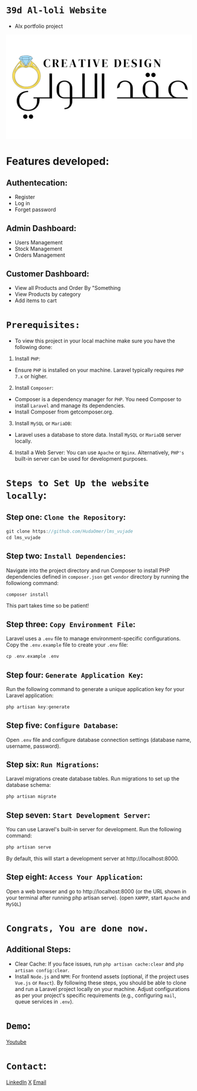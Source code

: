 # `39d Al-loli Website`
- Alx portfolio project

![](https://github.com/HudaOmer/38d_al-loli/blob/development/public/assets/images/main_logo.png)

# Features developed:

## Authentecation:
* Register
* Log in
* Forget password

## Admin Dashboard:
* Users Management
* Stock Management
* Orders Management

## Customer Dashboard:
* View all Products and Order By "Something
* View Products by category
* Add items to cart




# `Prerequisites:`
* To view this project in your local machine make sure you have the following done: 
1. Install `PHP`:
- Ensure `PHP` is installed on your machine. Laravel typically requires `PHP 7.x` or higher.

2. Install `Composer`:
- Composer is a dependency manager for `PHP`. You need Composer to install `Laravel` and manage its dependencies.
- Install Composer from getcomposer.org.

3. Install `MySQL` or `MariaDB`:
- Laravel uses a database to store data. Install `MySQL` or `MariaDB` server locally.

4. Install a Web Server:
You can use `Apache` or `Nginx`. Alternatively, `PHP's` built-in server can be used for development purposes.


# `Steps to Set Up the website locally`:


## Step one: `Clone the Repository`:
```go
git clone https://github.com/HudaOmer/lms_vujade
cd lms_vujade
```

## Step two: `Install Dependencies`:
Navigate into the project directory and run Composer to install PHP dependencies defined in `composer.json`
get `vendor` directory by running the followiong command:
```go
composer install
```
This part takes time so be patient!

## Step three: `Copy Environment File`:
Laravel uses a `.env` file to manage environment-specific configurations. Copy the `.env.example` file to create your `.env` file:
```go
cp .env.example .env
```

## Step four: `Generate Application Key`:
Run the following command to generate a unique application key for your Laravel application:
```go
php artisan key:generate
```

## Step five: `Configure Database`:
Open `.env` file and configure database connection settings (database name, username, password).

## Step six: `Run Migrations`:
Laravel migrations create database tables. Run migrations to set up the database schema:
```go
php artisan migrate
```

## Step seven: `Start Development Server`:
You can use Laravel's built-in server for development. Run the following command:
```go
php artisan serve
```
By default, this will start a development server at http://localhost:8000.

## Step eight: `Access Your Application`:
Open a web browser and go to http://localhost:8000 (or the URL shown in your terminal after running php artisan serve).
(open `XAMPP`, start `Apache` and `MySQL`)

# `Congrats, You are done now.`

## Additional Steps:
- Clear Cache: If you face issues, run `php artisan cache:clear` and `php artisan config:clear`.
- Install `Node.js` and `NPM`: For frontend assets (optional, if the project uses `Vue.js` or `React`).
By following these steps, you should be able to clone and run a Laravel project locally on your machine. Adjust configurations as per your project's specific requirements (e.g., configuring `mail`, queue services in `.env`).


# `Demo`:
[Youtube](https://youtu.be/tuZNtj48PPw?si=6kdmfuqpopSrJrQt)

# `Contact`:
[LinkedIn]()
[X]()
[Email](hudaoe175@gmail.com)
